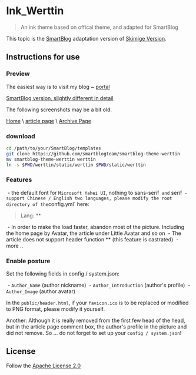 # Ink_Werttin

> An ink theme based on offical theme, and adapted for SmartBlog

This topic is the [SmartBlog](https://github.com/qwe7002/SmartBlog) adaptation version of [Skimige Version](https://github.com/Skimige/ink_Werttin).
## Instructions for use

### Preview

The easiest way is to visit my blog ~ [portal](http://ikevin.in)

[SmartBlog version, slightly different in detail](https://www.tcdw.net/)

The following screenshots may be a bit old.

[Home](https://cloud.githubusercontent.com/assets/9017470/10266999/daf3a772-6ab1-11e5-9449-5bcc47eabbc7.gif) \ [article page](https://cloud.githubusercontent.com/assets/9017470/10267001/06981ca0-6ab2-11e5-9f6e-ad007b3e66b6.gif) \ [Archive Page](https://cloud.githubusercontent.com/assets/9017470/10267003/26286408-6ab2-11e5-97b4-1cf25b14a98a.gif)

### download

```bash
cd /path/to/your/SmartBlog/templates
git clone https://github.com/smartblogteam/smartblog-theme-werttin
mv smartblog-theme-werttin werttin
ln -s $PWD/werttin/static/werttin $PWD/static/werttin
```

### Features

 - the default font for `Microsoft Yahei UI`, nothing to sans-serif` and` serif`
 - support Chinese / English two languages, please modify the root directory of the `config.yml` here:

> Lang: **

 - In order to make the load faster, abandon most of the picture. Including the home page by Avatar, the article under Little Avatar and so on
 - The article does not support header function ** (this feature is castrated)
 - more ..

### Enable posture

Set the following fields in config / system.json:

 - `Author_Name` (author nickname)
 - `Author_Introduction` (author's profile)
 - `Author_Image` (author avatar)

In the `public/header.html`, if your `favicon.ico` is to be replaced or modified to PNG format, please modify it yourself.

Another: Although it is really removed from the first few head of the head, but in the article page comment box, the author's profile in the picture and did not remove.
So ... do not forget to set up your `config / system.json`!

## License

Follow the [Apache License 2.0](https://github.com/Skimige/ink_Werttin/blob/master/LICENSE)
